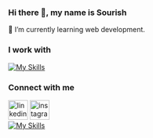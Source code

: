 ### Hi there 👋, my name is Sourish

🌱 I’m currently learning web development.

### I work with
[![My Skills](https://skillicons.dev/icons?i=mongodb,express,react,nodejs,graphql,apollo,materialui,html,css,javascript,git,linux,mysql,heroku&theme=light&perline=4)](https://skillicons.dev)

### Connect with me
[<img src='https://cdn.jsdelivr.net/npm/simple-icons@3.0.1/icons/linkedin.svg' alt='linkedin' height='40'>](https://www.linkedin.com/in/sourish-bhattacharyya-699486135/)  [<img src='https://cdn.jsdelivr.net/npm/simple-icons@3.0.1/icons/instagram.svg' alt='instagram' height='40'>](https://www.instagram.com/artbysourish/)  
[![My Skills](https://skillicons.dev/icons?i=instagram&theme=light&perline=4)]([https://skillicons.dev](https://www.instagram.com/artbysourish/))

